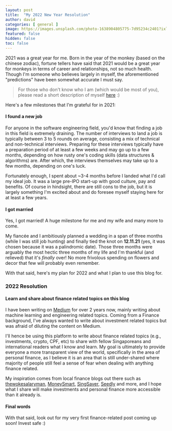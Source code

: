 ```yaml
---
layout: post
title:  "My 2022 New Year Resolution"
author: david
categories: [ general ]
image: https://images.unsplash.com/photo-1638904805775-7d95234c2401?ixlib=rb-1.2.1&ixid=MnwxMjA3fDB8MHxwaG90by1wYWdlfHx8fGVufDB8fHx8&auto=format&fit=crop&w=1470&q=80
featured: false
hidden: false
toc: false
---
```


2021 was a great year for me. Born in the year of the monkey (based on the chinese zodiac), fortune tellers have said that 2021 would be a great year for monkeys in terms of career and relationships, not so much health. Though I'm someone who believes largely in myself, the aforementioned "predictions" have been somewhat accurate I must say.

> For those who don't know who I am (which would be most of you), please read a short description of myself [here][about-me] :)

Here's a few milestones that I'm grateful for in 2021:

#### I found a new job

For anyone in the software engineering field, you'd know that finding a job in this field is extremely draining.
The number of interviews to land a job is typically between 3 to 5 rounds on average, consisting a mix of technical
and non-technical interviews. Preparing for these interviews typically have a preparation period of at least a few
weeks and may go up to a few months, depending on how rusty one's coding skills (data structures & algorithms) are.
After which, the interviews themselves may take up to a few months, depending on one's luck.

Fortunately enough, I spent about ~3-4 months before I landed what I'd call my ideal job. It was a large pre-IPO
start-up with good culture, pay and benefits. Of course in hindsight, there are still cons to the job, but it is
largely something I'm excited about and do foresee myself staying here for at least a few years.

#### I got married

Yes, I got married! A huge milestone for me and my wife and many more to come.

My fiancée and I ambitiously planned a wedding in a span of three months (while I was still job hunting) and
finally tied the knot on **12.11.21** (yes, it was chosen because it was a palindromic date). Those three months were
arguably the most hectic three months of my life and I'm thankful (and relieved) that it's *finally* over! No more
frivolous spending on flowers and decor that few will probably even remember.

With that said, here's my plan for 2022 and what I plan to use this blog for.

### 2022 Resolution

#### Learn and share about finance related topics on this blog

I have been writing on [Medium][medium-link] for over 2 years now, mainly writing about machine learning and engineering related topics. Coming from a Finance background, I've always wanted to write about investment related topics but was afraid of diluting the content on Medium.

I'll hence be using this platform to write about finance related topics (e.g., investments, crypto, CPF, etc) to
share with fellow Singaporeans and international readers what I know and learn. My goal is ultimately to provide
everyone a more transparent view of the world, specifically in the area of personal finance, as I believe it is
an area that is still under-shared where majority of people still feel a sense of fear when dealing with anything
finance related.

My inspiration comes from local finance blogs out there such as [thewokesalaryman](https://thewokesalaryman.com/), [MoneySmart](https://www.moneysmart.sg/), [SingSaver](https://www.singsaver.com.sg/), [Seedly](https://seedly.sg/) and more, and I hope what I share will make investments and personal finance more accessible than it already is.

#### Final words

With that said, look out for my very first finance-related post coming up soon! Invest safe :)


[about-me]: https://davidcjw.github.io/about
[medium-link]: https://davidcjw.medium.com
